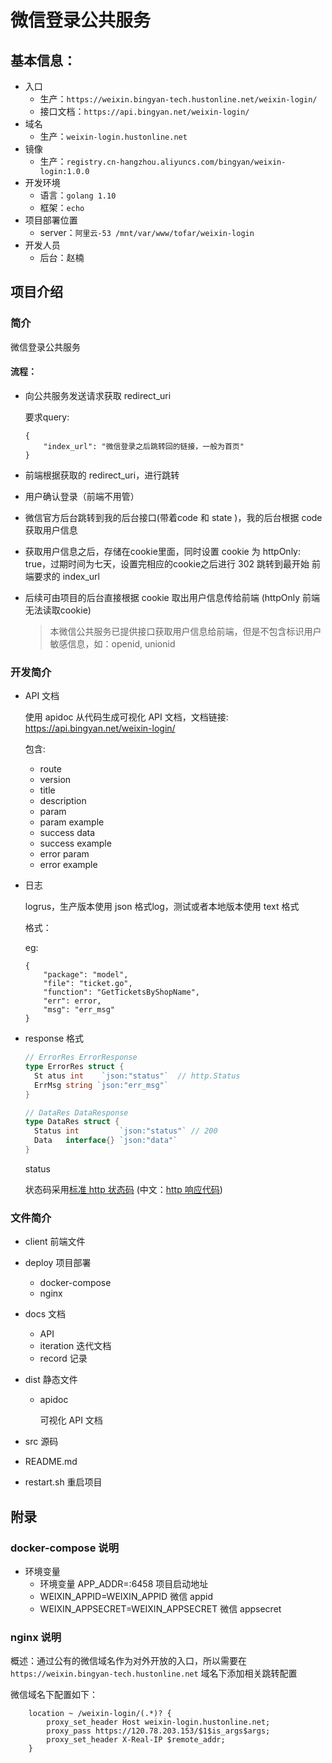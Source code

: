 # 微信登录公共服务

## 基本信息：

+ 入口
  + 生产：`https://weixin.bingyan-tech.hustonline.net/weixin-login/`
  + 接口文档：`https://api.bingyan.net/weixin-login/`
+ 域名
  + 生产：`weixin-login.hustonline.net`
+ 镜像
  + 生产：`registry.cn-hangzhou.aliyuncs.com/bingyan/weixin-login:1.0.0`
+ 开发环境
  + 语言：`golang 1.10`
  + 框架：`echo`
+ 项目部署位置
  + server：`阿里云-53 /mnt/var/www/tofar/weixin-login`
+ 开发人员
  + 后台：赵楠

## 项目介绍

### 简介

微信登录公共服务

#### 流程：

+ 向公共服务发送请求获取 redirect_uri

  要求query:

  ```
  {
      "index_url": "微信登录之后跳转回的链接，一般为首页"
  }
  ```

+ 前端根据获取的 redirect_uri，进行跳转

+ 用户确认登录（前端不用管）

+ 微信官方后台跳转到我的后台接口(带着code 和 state )，我的后台根据 code 获取用户信息

+ 获取用户信息之后，存储在cookie里面，同时设置 cookie 为 httpOnly: true，过期时间为七天，设置完相应的cookie之后进行 302 跳转到最开始 前端要求的 index_url

+ 后续可由项目的后台直接根据 cookie 取出用户信息传给前端 (httpOnly 前端无法读取cookie)

  > 本微信公共服务已提供接口获取用户信息给前端，但是不包含标识用户敏感信息，如：openid, unionid

### 开发简介

+ API 文档

  使用 apidoc 从代码生成可视化 API 文档，文档链接: https://api.bingyan.net/weixin-login/

  包含:

  + route
  + version
  + title
  + description
  + param
  + param example
  + success data
  + success example
  + error param
  + error example

+ 日志

  logrus，生产版本使用 json 格式log，测试或者本地版本使用 text 格式

  格式：

  eg:

  ```
  {
      "package": "model",
      "file": "ticket.go",
      "function": "GetTicketsByShopName",
      "err": error,
      "msg": "err_msg"
  }
  ```

+ response 格式

  ```go
  // ErrorRes ErrorResponse
  type ErrorRes struct {
  	St atus int    `json:"status"`  // http.Status
  	ErrMsg string `json:"err_msg"`
  }

  // DataRes DataResponse
  type DataRes struct {
  	Status int         `json:"status"` // 200
  	Data   interface{} `json:"data"`
  }
  ```
  status

  状态码采用[标准 http 状态码](https://developer.mozilla.org/en-US/docs/Web/HTTP/Status) (中文：[http 响应代码](https://developer.mozilla.org/zh-CN/docs/Web/HTTP/Status))

### 文件简介

+ client 前端文件

+ deploy 项目部署

  + docker-compose
  + nginx

+ docs 文档

  + API
  + iteration 迭代文档
  + record 记录

+ dist 静态文件

  + apidoc

    可视化 API 文档

+ src 源码

+ README.md

+ restart.sh 重启项目

## 附录

### docker-compose 说明

+ 环境变量
  + 环境变量 APP_ADDR=:6458 项目启动地址
  + WEIXIN_APPID=WEIXIN_APPID 微信 appid
  + WEIXIN_APPSECRET=WEIXIN_APPSECRET 微信 appsecret

### nginx 说明

概述：通过公有的微信域名作为对外开放的入口，所以需要在  `https://weixin.bingyan-tech.hustonline.net` 域名下添加相关跳转配置

微信域名下配置如下：

```
    location ~ /weixin-login/(.*)? {
        proxy_set_header Host weixin-login.hustonline.net;
        proxy_pass https://120.78.203.153/$1$is_args$args;
        proxy_set_header X-Real-IP $remote_addr;
    }
```
